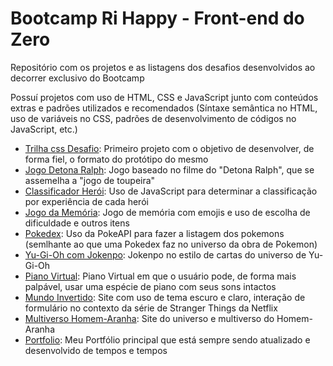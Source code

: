 # Bootcamp Ri Happy - Front-end do Zero

Repositório com os projetos e as listagens dos desafios desenvolvidos ao decorrer exclusivo do Bootcamp

Possuí projetos com uso de HTML, CSS e JavaScript junto com conteúdos extras e padrões utilizados e recomendados (Síntaxe semântica no HTML, uso de variáveis no CSS, padrões de desenvolvimento de códigos no JavaScript, etc.)

- [Trilha css Desafio](https://github.com/GustavoPereira-Dev/trilha-css-desafio-01): Primeiro projeto com o objetivo de desenvolver, de forma fiel, o formato do protótipo do mesmo
- [Jogo Detona Ralph](https://github.com/GustavoPereira-Dev/game-wreck-it-ralph): Jogo baseado no filme do "Detona Ralph", que se assemelha a "jogo de toupeira"
- [Classificador Herói](./classificador-heroi/): Uso de JavaScript para determinar a classificação por experiência de cada herói
- [Jogo da Memória](./jogo-memoria/): Jogo de memória com emojis e uso de escolha de dificuldade e outros itens
- [Pokedex](https://github.com/GustavoPereira-Dev/js-developer-pokedex): Uso da PokeAPI para fazer a listagem dos pokemons (semlhante ao que uma Pokedex faz no universo da obra de Pokemon)
- [Yu-Gi-Oh com Jokenpo](./yu-gi-oh/): Jokenpo no estilo de cartas do universo de Yu-Gi-Oh
- [Piano Virtual](./music-keyboard/): Piano Virtual em que o usuário pode, de forma mais palpável, usar uma espécie de piano com seus sons intactos
- [Mundo Invertido](./mundo-invertido/): Site com uso de tema escuro e claro, interação de formulário no contexto da série de Stranger Things da Netflix
- [Multiverso Homem-Aranha](./spider-man-multiverses/): Site do universo e multiverso do Homem-Aranha
- [Portfolio](https://github.com/GustavoPereira-Dev/Portfolio): Meu Portfólio principal que está sempre sendo atualizado e desenvolvido de tempos e tempos
